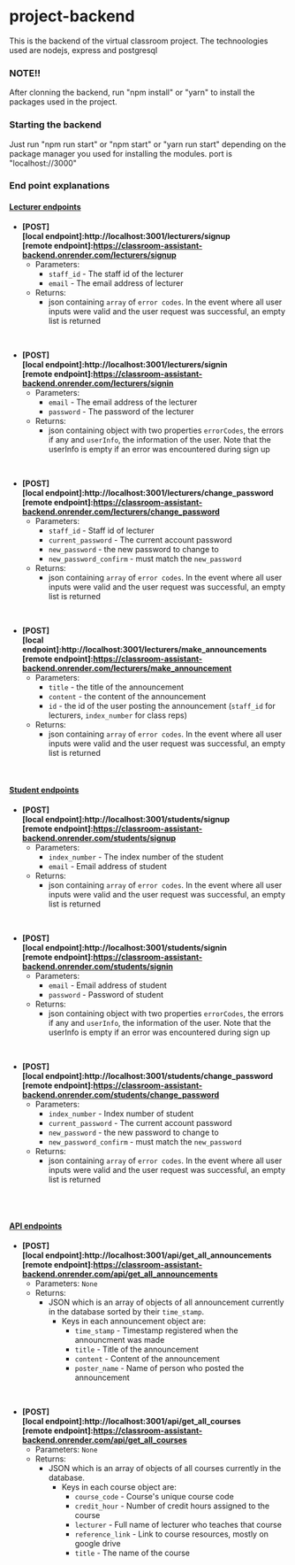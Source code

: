 # project-backend

This is the backend of the virtual classroom project.
The technoologies used are nodejs, express and postgresql

### NOTE!!

After clonning the backend, run "npm install" or "yarn" to install the packages used in the project.

### Starting the backend

Just run "npm run start" or "npm start" or "yarn run start" depending on the package manager you used for installing the modules.
port is "localhost://3000"

### End point explanations

#### <ins>Lecturer endpoints</ins>

- **[POST]<br>[local endpoint]:http://localhost:3001/lecturers/signup<br>[remote endpoint]:https://classroom-assistant-backend.onrender.com/lecturers/signup**
  - Parameters:
    - `staff_id` - The staff id of the lecturer
    - `email` - The email address of lecturer
  - Returns:
    - json containing `array` of `error codes`. In the event where all user inputs were valid and the user request was successful, an empty list is returned

<br>

- **[POST]<br>[local endpoint]:http://localhost:3001/lecturers/signin<br>[remote endpoint]:https://classroom-assistant-backend.onrender.com/lecturers/signin**
  - Parameters:
    - `email` - The email address of the lecturer
    - `password` - The password of the lecturer
  - Returns:
    - json containing object with two properties `errorCodes`, the errors if any and `userInfo`, the information of the user.
      Note that the userInfo is empty if an error was encountered during sign up

<br>

- **[POST]<br>[local endpoint]:http://localhost:3001/lecturers/change_password<br>[remote endpoint]:https://classroom-assistant-backend.onrender.com/lecturers/change_password**
  - Parameters:
    - `staff_id` - Staff id of lecturer
    - `current_password` - The current account password
    - `new_password` - the new password to change to
    - `new_password_confirm` - must match the `new_password`
  - Returns:
    - json containing `array` of `error codes`. In the event where all user inputs were valid and the user request was successful, an empty list is returned

<br>

- **[POST]<br>[local endpoint]:http://localhost:3001/lecturers/make_announcements<br>[remote endpoint]:https://classroom-assistant-backend.onrender.com/lecturers/make_announcement**
  - Parameters:
    - `title` - the title of the announcement
    - `content` - the content of the announcement
    - `id` - the id of the user posting the announcement (`staff_id` for lecturers, `index_number` for class reps)
  - Returns:
    - json containing `array` of `error codes`. In the event where all user inputs were valid and the user request was successful, an empty list is returned

<br>

#### <ins>Student endpoints</ins>

- **[POST]<br>[local endpoint]:http://localhost:3001/students/signup<br>[remote endpoint]:https://classroom-assistant-backend.onrender.com/students/signup**
  - Parameters:
    - `index_number` - The index number of the student
    - `email` - Email address of student
  - Returns:
    - json containing `array` of `error codes`. In the event where all user inputs were valid and the user request was successful, an empty list is returned

<br>

- **[POST]<br>[local endpoint]:http://localhost:3001/students/signin<br>[remote endpoint]:https://classroom-assistant-backend.onrender.com/students/signin**
  - Parameters:
    - `email` - Email address of student
    - `password` - Password of student
  - Returns:
    - json containing object with two properties `errorCodes`, the errors if any and `userInfo`, the information of the user.
      Note that the userInfo is empty if an error was encountered during sign up

<br>

- **[POST]<br>[local endpoint]:http://localhost:3001/students/change_password<br>[remote endpoint]:https://classroom-assistant-backend.onrender.com/students/change_password**
  - Parameters:
    - `index_number` - Index number of student
    - `current_password` - The current account password
    - `new_password` - the new password to change to
    - `new_password_confirm` - must match the `new_password`
  - Returns:
    - json containing `array` of `error codes`. In the event where all user inputs were valid and the user request was successful, an empty list is returned

<br>

<br>

#### <ins>API endpoints</ins>

- **[POST]<br>[local endpoint]:http://localhost:3001/api/get_all_announcements<br>[remote endpoint]:https://classroom-assistant-backend.onrender.com/api/get_all_announcements**
  - Parameters: `None`
  - Returns:
    - JSON which is an array of objects of all announcement currently in the database sorted by their `time_stamp`.
      - Keys in each announcement object are:
        - `time_stamp` - Timestamp registered when the announcment was made
        - `title` - Title of the announcement
        - `content` - Content of the announcement
        - `poster_name` - Name of person who posted the announcement

<br>

- **[POST]<br>[local endpoint]:http://localhost:3001/api/get_all_courses<br>[remote endpoint]:https://classroom-assistant-backend.onrender.com/api/get_all_courses**
  - Parameters: `None`
  - Returns:
    - JSON which is an array of objects of all courses currently in the database.
      - Keys in each course object are:
        - `course_code` - Course's unique course code
        - `credit_hour` - Number of credit hours assigned to the course
        - `lecturer` - Full name of lecturer who teaches that course
        - `reference_link` - Link to course resources, mostly on google drive
        - `title` - The name of the course
